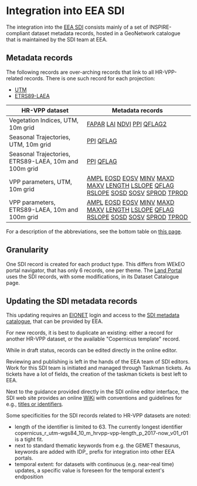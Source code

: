 # Integration into EEA SDI

The integration into the [EEA SDI](https://sdi.eea.europa.eu/) consists mainly of a set of INSPIRE-compliant dataset metadata records, hosted in a GeoNetwork catalogue that is maintained by the SDI team at EEA.

## Metadata records

The following records are over-arching records that link to all HR-VPP-related records. There is one such record for each projection:
* [UTM](https://sdi.eea.europa.eu/catalogue/srv/eng/catalog.search#/metadata/b6cc3b37-0686-4bb1-b8c3-3c08520743c3)
* [ETRS89-LAEA](https://sdi.eea.europa.eu/catalogue/srv/eng/catalog.search#/metadata/b967dae7-783b-44eb-a3eb-727e3b8fc060)

|HR-VPP dataset|Metadata records|
|--------------|----------------|
|Vegetation Indices, UTM, 10m grid|[FAPAR](https://sdi.eea.europa.eu/catalogue/srv/eng/catalog.search#/metadata/886b22ee-b16c-4f7e-a82c-5c905a89f896) [LAI](https://sdi.eea.europa.eu/catalogue/srv/eng/catalog.search#/metadata/8174a95b-29ad-4d9c-95e7-a1e0a6d94aca) [NDVI](https://sdi.eea.europa.eu/catalogue/srv/eng/catalog.search#/metadata/5d5f72ce-80bc-4c90-80ed-f135596533e2) [PPI](https://sdi.eea.europa.eu/catalogue/srv/eng/catalog.search#/metadata/65f095af-5225-490b-8a29-4500d4c31b8a) [QFLAG2](https://sdi.eea.europa.eu/catalogue/srv/eng/catalog.search#/metadata/c8ebe58d-c91d-4a79-a9e4-1b5570708e05)|
|Seasonal Trajectories, UTM, 10m grid|[PPI](https://sdi.eea.europa.eu/catalogue/srv/eng/catalog.search#/metadata/2512bab8-9221-422c-acbf-08167ed90649) [QFLAG](https://sdi.eea.europa.eu/catalogue/srv/eng/catalog.search#/metadata/56e4b64c-1834-4c65-a6f5-ade7af18cb4b)|
|Seasonal Trajectories, ETRS89-LAEA, 10m and 100m grid|[PPI](https://sdi.eea.europa.eu/catalogue/srv/eng/catalog.search#/metadata/2d8ef180-584b-4283-929b-4e3af40c1847) [QFLAG](https://sdi.eea.europa.eu/catalogue/srv/eng/catalog.search#/metadata/2aad7646-6f5d-4825-9443-463539131341)|
|VPP parameters, UTM, 10m grid|[AMPL](https://sdi.eea.europa.eu/catalogue/srv/eng/catalog.search#/metadata/201ee90c-1971-4bdc-855e-9c9bcbc2c647) [EOSD](https://sdi.eea.europa.eu/catalogue/srv/eng/catalog.search#/metadata/21807826-d6ef-4aaa-b9c1-2cd1691ba966) [EOSV](https://sdi.eea.europa.eu/catalogue/srv/eng/catalog.search#/metadata/50c90c7c-2e1c-4894-8c0d-b9e1ec4457c6) [MINV](https://sdi.eea.europa.eu/catalogue/srv/eng/catalog.search#/metadata/a1db49f0-1ca1-40fe-8307-16f8f8e38a0f) [MAXD](https://sdi.eea.europa.eu/catalogue/srv/eng/catalog.search#/metadata/e2f5fae4-7efc-440b-b04f-4f6ee1c48e69) [MAXV](https://sdi.eea.europa.eu/catalogue/srv/eng/catalog.search#/metadata/774f56fc-e0e3-4918-aaea-c181bab0c2a3) [LENGTH](https://sdi.eea.europa.eu/catalogue/srv/eng/catalog.search#/metadata/430c008c-7298-473e-a4b0-7c0a287446a6) [LSLOPE](https://sdi.eea.europa.eu/catalogue/srv/eng/catalog.search#/metadata/ecba54a6-bdc3-429e-8474-d8dcd0f20971) [QFLAG](https://sdi.eea.europa.eu/catalogue/srv/eng/catalog.search#/metadata/f276b6bf-f03d-4d57-9752-d0ae79ff1df3) [RSLOPE](https://sdi.eea.europa.eu/catalogue/srv/eng/catalog.search#/metadata/a04554dd-74be-4ce7-8dfc-5effca405eaa) [SOSD](https://sdi.eea.europa.eu/catalogue/srv/eng/catalog.search#/metadata/c1c46cb2-b02b-4013-aae5-a54a8c018b1e) [SOSV](https://sdi.eea.europa.eu/catalogue/srv/eng/catalog.search#/metadata/b11b3dcb-28dc-4f10-bd54-be0d50eb326a) [SPROD](https://sdi.eea.europa.eu/catalogue/srv/eng/catalog.search#/metadata/5ae0f2a2-7ad8-4f7c-878d-f1b09d78d7a1) [TPROD](https://sdi.eea.europa.eu/catalogue/srv/eng/catalog.search#/metadata/977e4bb8-407f-48ec-b4c4-403bca5a6a3b)|
|VPP parameters, ETRS89-LAEA, 10m and 100m grid|[AMPL](https://sdi.eea.europa.eu/catalogue/srv/eng/catalog.search#/metadata/ccda6ecb-9379-48a5-8f80-05cc400cae81) [EOSD](https://sdi.eea.europa.eu/catalogue/srv/eng/catalog.search#/metadata/29d8f9a5-f7df-4da9-b9a6-c18e3d40adef) [EOSV](https://sdi.eea.europa.eu/catalogue/srv/eng/catalog.search#/metadata/370c65e6-99fd-4b10-acf2-a8342aec39c7) [MINV](https://sdi.eea.europa.eu/catalogue/srv/eng/catalog.search#/metadata/ab21fde6-c1e7-4b79-86cd-31de9692b4ea) [MAXD](https://sdi.eea.europa.eu/catalogue/srv/eng/catalog.search#/metadata/31c27948-6196-4d92-81c8-4f1a733f7fa3) [MAXV](https://sdi.eea.europa.eu/catalogue/srv/eng/catalog.search#/metadata/9590dbe9-cbd6-40ff-9974-6d84bbfe2880) [LENGTH](https://sdi.eea.europa.eu/catalogue/srv/eng/catalog.search#/metadata/1fadf75b-d3dd-40eb-a87d-59244f72d318) [LSLOPE](https://sdi.eea.europa.eu/catalogue/srv/eng/catalog.search#/metadata/cab8b304-dba6-451a-80b1-d146f2017709) [QFLAG](https://sdi.eea.europa.eu/catalogue/srv/eng/catalog.search#/metadata/88ea692c-d3df-40d2-b8f1-2447f0230121) [RSLOPE](https://sdi.eea.europa.eu/catalogue/srv/eng/catalog.search#/metadata/6bea97c5-3295-4acf-af2a-c71d878d4547) [SOSD](https://sdi.eea.europa.eu/catalogue/srv/eng/catalog.search#/metadata/9d63441b-0ce1-4ef6-a4fa-ecab6af8d506) [SOSV](https://sdi.eea.europa.eu/catalogue/srv/eng/catalog.search#/metadata/a4fdb695-e3b7-4a9d-bba9-47b8a654e484) [SPROD](https://sdi.eea.europa.eu/catalogue/srv/eng/catalog.search#/metadata/e8412853-657d-42cf-a7bc-14b5d6fae61f) [TPROD](https://sdi.eea.europa.eu/catalogue/srv/eng/catalog.search#/metadata/d2b3b0fb-5cf8-4a20-815d-be51704b1557)|

For a description of the abbreviations, see the bottom table on [this page](./README.md).

## Granularity

One SDI record is created for each product type. This differs from WEkEO portal navigator, that has only 6 records, one per theme.
The [Land Portal](../Land_portal.md) uses the SDI records, with some modifications, in its Dataset Catalogue page.

## Updating the SDI metadata records

This updating requires an [EIONET](https://www.eionet.europa.eu/) login and access to the [SDI metadata catalogue](https://sdi.eea.europa.eu/catalogue/), that can be provided by EEA.

For new records, it is best to duplicate an existing: either a record for another HR-VPP dataset, or the available "Copernicus template" record.

While in draft status, records can be edited directly in the online editor. 

Reviewing and publishing is left in the hands of the EEA team of SDI editors.
Work for this SDI team is initiated and managed through Taskman tickets. As tickets have a lot of fields, the creation of the taskman tickets is best left to EEA.

Next to the guidance provided directly in the SDI online editor interface, the SDI web site provides an online [WiKi](https://taskman.eionet.europa.eu/projects/public-docs/wiki/EEA_SDI) with conventions and guidelines for e.g., [titles or identifiers](https://taskman.eionet.europa.eu/projects/public-docs/wiki/Naming_conventions).

Some specificities for the SDI records related to HR-VPP datasets are noted:
* length of the identifier is limited to 63. The currently longest identifier copernicus_r_utm-wgs84_10_m_hrvpp-vpp-length_p_2017-now_v01_r01 is a tight fit.
* next to standard thematic keywords from e.g. the GEMET thesaurus, keywords are added with IDP_ prefix for integration into other EEA portals.
* temporal extent: for datasets with continuous (e.g. near-real time) updates, a specific value is foreseen for the temporal extent's endposition
